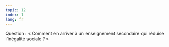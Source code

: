 ```yaml
---
topic: 12
index: 1
lang: fr
---
```

Question : « Comment en arriver à un enseignement secondaire qui réduise
l’inégalité sociale ? »



